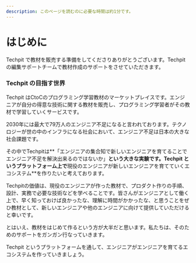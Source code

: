 ```yaml
---
description: このページを読むのに必要な時間は約1分です。
---
```


# はじめに

Techpit で教材を販売する準備をしてくださりありがとうございます。Techpit の編集サポートチームで教材作成のサポートをさせていただきます。

### Techpit の目指す世界

Techpit はCtoCのプログラミング学習教材のマーケットプレイスです。エンジニアが自分の得意な技術に関する教材を販売し、プログラミング学習者がその教材で学習していくサービスです。

2030年には最大で79万人のエンジニア不足になると言われております。テクノロジーが世の中のインフラになる社会において、エンジニア不足は日本の大きな社会課題です。

その中でTechpitは**「エンジニアの集合知で新しいエンジニアを育てることでエンジニア不足を解決出来るのではないか」**という大きな実験です。Techpit というプラットフォーム上で**現役のエンジニアが新しいエンジニアを育てていくエコシステム**を作りたいと考えております。

Techpitの価値は、現役のエンジニアが作った教材で、プロダクト作りの手順、設計、実務で必要な技術などを学べることです。皆さんがエンジニアとして働く上で、早く知っておけば良かったな、理解に時間がかかったな、と思うことをぜひ教材として、新しいエンジニアや他のエンジニアに向けて提供していただけると幸いです。

とはいえ、教材をはじめて作るという方が大半だと思います。私たちは、そのためのサポートをガンガン行なっていきます。

Techpit というプラットフォームを通して、エンジニアがエンジニアを育てるエコシステムを作っていきましょう。



